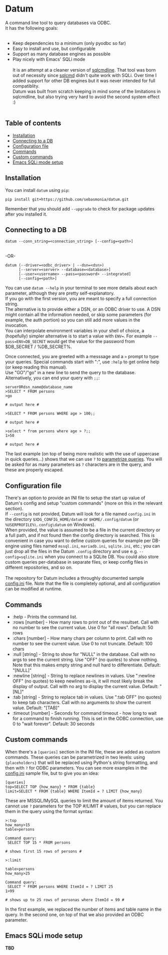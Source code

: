 # Datum

A command line tool to query databases via ODBC.  
It has the following goals:  
&nbsp;  
* Keep dependencies to a minimum (only pyodbc so far)
* Easy to install and use, but configurable
* Support as many database engines as possible
* Play nicely with Emacs' SQLi mode  
&nbsp;  
It is an attempt at a cleaner version of [sqlcmdline](https://github.com/sebasmonia/sqlcmdline/). That tool was born out of necessity since [sqlcmd](https://docs.microsoft.com/en-us/sql/tools/sqlcmd-utility) didn't quite work with SQLi. Over time I added support for other DB engines but it was never intended for full compatiblity.  
Datum was built from scratch keeping in mind some of the limitations in sqlcmdline, but also trying very hard to avoid the second system effect :)  
&nbsp;  
## Table of contents

<!--ts-->

   * [Installation](#installation)
   * [Connecting to a DB](#connecting-to-a-db)
   * [Configuration file](#configuration-file)
   * [Commands](#comands)
   * [Custom commands](#custom-comands)
   * [Emacs SQLi mode setup](#emacs-sqli-mode-setup)

<!--te-->

## Installation

You can install `datum` using `pip`:

```
pip install git+https://github.com/sebasmonia/datum.git
```

Remember that you should add `--upgrade` to check for package updates after you installed it.

## Connecting to a DB

```
datum --conn_string=<connection_string> [--config=<path>]
```  
&nbsp;  
-OR-
&nbsp;  
```
datum (--driver=<odbc_driver> | --dsn=<dsn>)
      [--server=<server> --database=<database>]
      [--user=<username> --pass=<password> --integrated]
      [--config=<path>]
```

You can use `datum --help` in your terminal to see more details about each parameter, although they are pretty self-explanatory.  
If you go with the first version, you are meant to specify a full connection string.  
The alternative is to provide either a DSN, or an ODBC driver to use. A DSN might contain all the information needed, or skip some parameters (for example, the auth portion) so you can still add more values in the invocation.  
You can interpolate environment variables in your shell of choice, a (hopefully) simpler alternative is to start a value with `ENV=`. For example `--pass=ENV=DB_SECRET` would get the value for the password from $DB_SECRET / %DB_SECRET%.

Once connected, you are greeted with a messsage and a `>` prompt to type your queries. Special commands start with ":", use `:help` to get online help (or keep reading this manual).  
Use "GO"/"go" in a new line to send the query to the database. Alternatively, you can end your query with `;;`:

```
serverORdsn_name@database_name
>SELECT * FROM persons
>go

# output here #

>SELECT * FROM persons WHERE age > 100;;

# output here #

>select * from persons where age > ?;;
1>50

# output here #

```
The last example (on top of being more realistic with the use of uppercase in quick queries...) shows that we can use `?` to [parametrize queries](https://github.com/mkleehammer/pyodbc/wiki/Getting-started#parameters). You will be asked for as many parameters as `?` characters are in the query, and these are properly escaped.


## Configuration file

There's an option to provide an INI file to setup the start up value of Datum's config and setup "custom commands" (more on this in the relevant section).  
If `--config` is not provided, Datum will look for a file named `config.ini` in the directory `$XDG_CONFIG_HOME/datum` or `$HOME/.config/datum` (or `%USERPROFILE%\.config\datum` on Windows).  
When provided, the value is assumed to be a file in the current directory or a full path, and if not found then the config directory is searched. This is convenient in case you want to define custom queries for example per DB-engine using files named `mssql.ini`, `mariadb.ini`, `sqlite.ini`, etc.; you can just drop all the files in the Datum `.config` directory and use e.g. `--config=sqlite.ini` when you connect to a SQLite DB. You could also store custom queries per-database in separate files, or keep config files in different repositories, and so on.  
&nbsp;  
The repository for Datum includes a throughly documented sample [config.ini](https://github.com/sebasmonia/datum/blob/main/config.ini) file. Note that the file is completely optional, and all configuration can be modified at runtime.

## Commands


* :help - Prints the command list.
* :rows [number] - How many rows to print out of the resultset. Call with no number to see the current value. Use 0 for "all rows". Default: 50 rows
* :chars [number] - How many chars per column to print. Call with no number to see the current value. Use 0 to not truncate. Default: 100 chars
* :null [string] - String to show for "NULL" in the database. Call with no args to see the current string. Use "OFF" (no quotes) to show nothing. Note that this makes empty string and null hard to differentiate. Default: "[NULL]"
* :newline [string] - String to replace newlines in values. Use ":newline OFF" (no quotes) to keep newlines as-is, it will most likely break the display of output. Call with no arg to display the current value. Default: "[NL]"
* :tab [string] - String to replace tab in values. Use ":tab OFF" (no quotes) to keep tab characters. Call with no arguments to show the current value. Default: "[TAB]"
* :timeout [number] - Seconds for command timeout - how long to wait for a command to finish running. This is set in the ODBC connection, use 0 to "wait forever". Default: 30 seconds

## Custom commands

When there's a `[queries]` section in the INI file, these are added as custom commands. These queries can be parametrized in two levels: using `{placeholders}` that will be replaced using Python's string formatting, and then with `?` for ODBC parameters.
You can see more examples in the [config.ini](https://github.com/sebasmonia/datum/blob/main/config.ini) sample file, but to give you an idea:

```
[queries]
top=SELECT TOP {how_many} * FROM {table}
limit=SELECT * FROM {table} WHERE ItemId = ? LIMIT {how_many}
```
These are MSSQL/MySQL queries to limit the amount of items returned. You cannot use `?` parameters for the TOP #/LIMIT # values, but you can replace them in the query using the format syntax:

```
>:top
how_many>15
table>persons

Command query:
 SELECT TOP 15 * FROM persons 

# shows first 15 rows of persons #

>:limit

table>persons
how_many>25

Command query:
 SELECT * FROM persons WHERE ItemId = ? LIMIT 25
1>99

# shows up to 25 rows of personas where ItemId = 99 #
```

In the first example, we replaced the number of items and table name in the query. In the second one, on top of that we also provided an ODBC parameter.

## Emacs SQLi mode setup

**TBD**  
